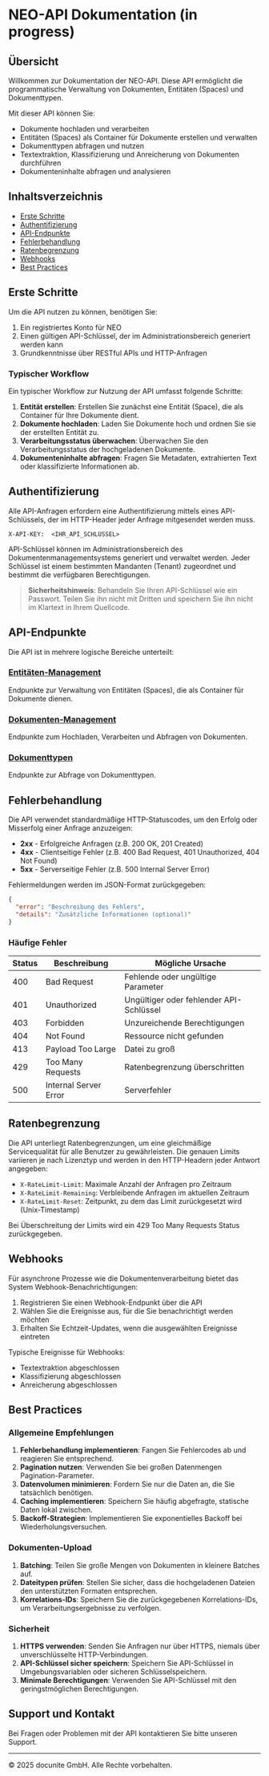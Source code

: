 # NEO-API Dokumentation (in progress)

## Übersicht

Willkommen zur Dokumentation der NEO-API. Diese API ermöglicht die programmatische Verwaltung von Dokumenten, Entitäten (Spaces) und Dokumenttypen.

Mit dieser API können Sie:

- Dokumente hochladen und verarbeiten
- Entitäten (Spaces) als Container für Dokumente erstellen und verwalten
- Dokumenttypen abfragen und nutzen
- Textextraktion, Klassifizierung und Anreicherung von Dokumenten durchführen
- Dokumenteninhalte abfragen und analysieren

## Inhaltsverzeichnis

- [Erste Schritte](#erste-schritte)
- [Authentifizierung](#authentifizierung)
- [API-Endpunkte](#api-endpunkte)
- [Fehlerbehandlung](#fehlerbehandlung)
- [Ratenbegrenzung](#ratenbegrenzung)
- [Webhooks](#webhooks)
- [Best Practices](#best-practices)

## Erste Schritte

Um die API nutzen zu können, benötigen Sie:

1. Ein registriertes Konto für NEO
2. Einen gültigen API-Schlüssel, der im Administrationsbereich generiert werden kann
3. Grundkenntnisse über RESTful APIs und HTTP-Anfragen

### Typischer Workflow

Ein typischer Workflow zur Nutzung der API umfasst folgende Schritte:

1. **Entität erstellen**: Erstellen Sie zunächst eine Entität (Space), die als Container für Ihre Dokumente dient.
2. **Dokumente hochladen**: Laden Sie Dokumente hoch und ordnen Sie sie der erstellten Entität zu.
3. **Verarbeitungsstatus überwachen**: Überwachen Sie den Verarbeitungsstatus der hochgeladenen Dokumente.
4. **Dokumenteninhalte abfragen**: Fragen Sie Metadaten, extrahierten Text oder klassifizierte Informationen ab.

## Authentifizierung

Alle API-Anfragen erfordern eine Authentifizierung mittels eines API-Schlüssels, der im HTTP-Header jeder Anfrage mitgesendet werden muss.

```
X-API-KEY:  <IHR_API_SCHLÜSSEL>
```

API-Schlüssel können im Administrationsbereich des Dokumentenmanagementsystems generiert und verwaltet werden. Jeder Schlüssel ist einem bestimmten Mandanten (Tenant) zugeordnet und bestimmt die verfügbaren Berechtigungen.

> **Sicherheitshinweis**: Behandeln Sie Ihren API-Schlüssel wie ein Passwort. Teilen Sie ihn nicht mit Dritten und speichern Sie ihn nicht im Klartext in Ihrem Quellcode.

## API-Endpunkte

Die API ist in mehrere logische Bereiche unterteilt:

### [Entitäten-Management](entities.md)

Endpunkte zur Verwaltung von Entitäten (Spaces), die als Container für Dokumente dienen.

### [Dokumenten-Management](upload.md)

Endpunkte zum Hochladen, Verarbeiten und Abfragen von Dokumenten.


### [Dokumenttypen](document-types.md)

Endpunkte zur Abfrage von Dokumenttypen.

## Fehlerbehandlung

Die API verwendet standardmäßige HTTP-Statuscodes, um den Erfolg oder Misserfolg einer Anfrage anzuzeigen:

- **2xx** - Erfolgreiche Anfragen (z.B. 200 OK, 201 Created)
- **4xx** - Clientseitige Fehler (z.B. 400 Bad Request, 401 Unauthorized, 404 Not Found)
- **5xx** - Serverseitige Fehler (z.B. 500 Internal Server Error)

Fehlermeldungen werden im JSON-Format zurückgegeben:

```json
{
  "error": "Beschreibung des Fehlers",
  "details": "Zusätzliche Informationen (optional)"
}
```

### Häufige Fehler

| Status | Beschreibung | Mögliche Ursache |
|--------|--------------|------------------|
| 400    | Bad Request  | Fehlende oder ungültige Parameter |
| 401    | Unauthorized | Ungültiger oder fehlender API-Schlüssel |
| 403    | Forbidden    | Unzureichende Berechtigungen |
| 404    | Not Found    | Ressource nicht gefunden |
| 413    | Payload Too Large | Datei zu groß |
| 429    | Too Many Requests | Ratenbegrenzung überschritten |
| 500    | Internal Server Error | Serverfehler |

## Ratenbegrenzung

Die API unterliegt Ratenbegrenzungen, um eine gleichmäßige Servicequalität für alle Benutzer zu gewährleisten. Die genauen Limits variieren je nach Lizenztyp und werden in den HTTP-Headern jeder Antwort angegeben:

- `X-RateLimit-Limit`: Maximale Anzahl der Anfragen pro Zeitraum
- `X-RateLimit-Remaining`: Verbleibende Anfragen im aktuellen Zeitraum
- `X-RateLimit-Reset`: Zeitpunkt, zu dem das Limit zurückgesetzt wird (Unix-Timestamp)

Bei Überschreitung der Limits wird ein 429 Too Many Requests Status zurückgegeben.

## Webhooks

Für asynchrone Prozesse wie die Dokumentenverarbeitung bietet das System Webhook-Benachrichtigungen:

1. Registrieren Sie einen Webhook-Endpunkt über die API
2. Wählen Sie die Ereignisse aus, für die Sie benachrichtigt werden möchten
3. Erhalten Sie Echtzeit-Updates, wenn die ausgewählten Ereignisse eintreten

Typische Ereignisse für Webhooks:
- Textextraktion abgeschlossen
- Klassifizierung abgeschlossen
- Anreicherung abgeschlossen

## Best Practices

### Allgemeine Empfehlungen

1. **Fehlerbehandlung implementieren**: Fangen Sie Fehlercodes ab und reagieren Sie entsprechend.
2. **Pagination nutzen**: Verwenden Sie bei großen Datenmengen Pagination-Parameter.
3. **Datenvolumen minimieren**: Fordern Sie nur die Daten an, die Sie tatsächlich benötigen.
4. **Caching implementieren**: Speichern Sie häufig abgefragte, statische Daten lokal zwischen.
5. **Backoff-Strategien**: Implementieren Sie exponentielles Backoff bei Wiederholungsversuchen.

### Dokumenten-Upload

1. **Batching**: Teilen Sie große Mengen von Dokumenten in kleinere Batches auf.
2. **Dateitypen prüfen**: Stellen Sie sicher, dass die hochgeladenen Dateien den unterstützten Formaten entsprechen.
3. **Korrelations-IDs**: Speichern Sie die zurückgegebenen Korrelations-IDs, um Verarbeitungsergebnisse zu verfolgen.

### Sicherheit

1. **HTTPS verwenden**: Senden Sie Anfragen nur über HTTPS, niemals über unverschlüsselte HTTP-Verbindungen.
2. **API-Schlüssel sicher speichern**: Speichern Sie API-Schlüssel in Umgebungsvariablen oder sicheren Schlüsselspeichern.
3. **Minimale Berechtigungen**: Verwenden Sie API-Schlüssel mit den geringstmöglichen Berechtigungen.

## Support und Kontakt

Bei Fragen oder Problemen mit der API kontaktieren Sie bitte unseren Support.

---

© 2025 docunite GmbH. Alle Rechte vorbehalten.
